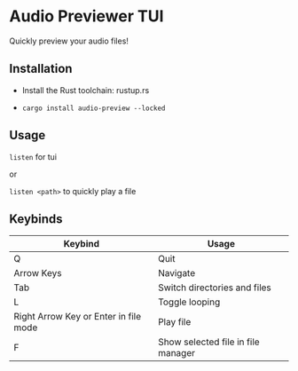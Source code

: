 # Audio Previewer TUI

Quickly preview your audio files!

## Installation

- Install the Rust toolchain: rustup.rs

- `cargo install audio-preview --locked`

## Usage

`listen` for tui

or

`listen <path>` to quickly play a file

## Keybinds

| Keybind                               | Usage                              |
|---------------------------------------|------------------------------------|
| Q                                     | Quit                               |
| Arrow Keys                            | Navigate                           |
| Tab                                   | Switch directories and files       |
| L                                     | Toggle looping                     |
| Right Arrow Key or Enter in file mode | Play file                          |
| F                                     | Show selected file in file manager |
